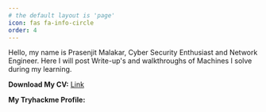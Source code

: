 ```yaml
---
# the default layout is 'page'
icon: fas fa-info-circle
order: 4
---
```




Hello, my name is Prasenjit Malakar, Cyber Security Enthusiast and Network Engineer.
Here I will post Write-up's and walkthroughs of Machines I solve during my learning.

**Download My CV:**
[Link](https://raw.githubusercontent.com/click2jit/click2jit.github.io/main/_posts/Prasenjit_CV.pdf)

**My Tryhackme Profile:** 
<script src="https://tryhackme.com/badge/1302574"></script>
